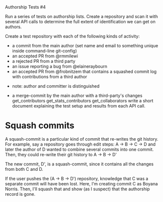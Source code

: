 Authorship Tests #4


Run a series of tests on authorship lists. Create a repository and scan it with several API calls to determine the full extent of identification we can get on authors.

 Create a test repository with each of the following kinds of activity:
* a commit from the main author (set name and email to something unique inside command-line git-config)
* an accepted PR from @rmmilewi
* a rejected PR from a third party
* an issue reporting a bug from @elaineraybourn
* an accepted PR from @frobnitzem that contains a squashed commit log with contributions from a third author
- note: author and committer is distinguished
* a merge-commit by the main author with a third-party's changes
 get_contributors
 get_stats_contributors
 get_collaborators
 write a short document explaining the test setup and results from each API call.


# Squash commits

A squash-commit is a particular kind of commit that re-writes the
git history.  For example, say a repository goes through edit steps:
A -> B -> C -> D
and later the author of D wanted to combine several commits
into one commit.  Then, they could re-write their git history to
A -> B -> D'

The new commit, D', is a squash-commit, since it contains all
the changes from both C and D.

If the user pushes the (A -> B -> D') repository, knowledge that
C was a separate commit will have been lost.
Here, I'm creating commit C as Boyana Norris.
Then, I'll squash that and show (as I suspect)
that the authorship record is gone.

